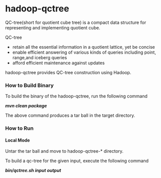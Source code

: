 <h1>hadoop-qctree</h1>

QC-tree(short for quotient cube tree) is a compact data structure for representing and implementing quotient cube. 

QC-tree
<ul>
<li> retain all the essential information in a quotient lattice, yet be concise </li>
<li> enable efficient answering of various kinds of queries including point, range,and iceberg queries </li>
<li> afford efficient maintenance against updates </li>
</ul>

hadoop-qctree provides QC-tree construction using Hadoop.

<h3>How to Build Binary</h3>
<p>To build the binary of the hadoop-qctree, run the following command</p>
<i><b>mvn clean package</b></i>
<p>The above command produces a tar ball in the target directory.</p>

<h3>How to Run</h3>
<h4>Local Mode</h4>
<p>Untar the tar ball and move to hadoop-qctree-* directory.</p>

<p>To build a qc-tree for the given input, execute the following command</p>
<i><b>bin/qctree.sh input output</b></i>


